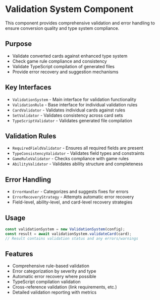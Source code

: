 # Validation System Component

This component provides comprehensive validation and error handling to ensure conversion quality and type system compliance.

## Purpose

- Validate converted cards against enhanced type system
- Check game rule compliance and consistency
- Validate TypeScript compilation of generated files
- Provide error recovery and suggestion mechanisms

## Key Interfaces

- `ValidationSystem` - Main interface for validation functionality
- `ValidationRule` - Base interface for individual validation rules
- `CardValidator` - Validates individual cards against rules
- `SetValidator` - Validates consistency across card sets
- `TypeScriptValidator` - Validates generated file compilation

## Validation Rules

- `RequiredFieldValidator` - Ensures all required fields are present
- `TypeConsistencyValidator` - Validates field types and constraints
- `GameRuleValidator` - Checks compliance with game rules
- `AbilityValidator` - Validates ability structure and completeness

## Error Handling

- `ErrorHandler` - Categorizes and suggests fixes for errors
- `ErrorRecoveryStrategy` - Attempts automatic error recovery
- Field-level, ability-level, and card-level recovery strategies

## Usage

```typescript
const validationSystem = new ValidationSystem(config);
const result = await validationSystem.validateCard(card);
// Result contains validation status and any errors/warnings
```

## Features

- Comprehensive rule-based validation
- Error categorization by severity and type
- Automatic error recovery where possible
- TypeScript compilation validation
- Cross-reference validation (link requirements, etc.)
- Detailed validation reporting with metrics